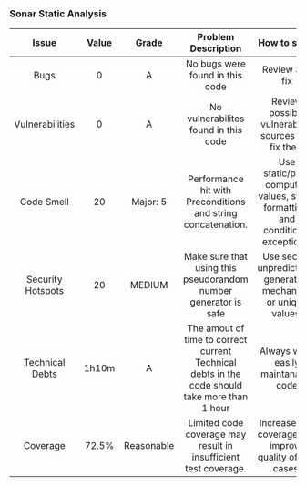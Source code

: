### Sonar Static Analysis

|    Issue     |    Value   |   Grade   |        Problem Description        |                     How to solve                     |
|:------------:|:----------:|:---------:|:--------------------------------:|:---------------------------------------------------:|
|     Bugs     |      0     |     A     | No bugs were found in this code  |                Review and fix                       |
|Vulnerabilities|      0     |     A     | No vulnerabilites found in this code | Review possible vulnerability sources and fix them |
|  Code Smell  |     20     | Major: 5  | Performance hit with Preconditions and string concatenation. | Use static/pre-computed values, string formatting, and conditional exceptions. |
|Security Hotspots|    20    |   MEDIUM  | Make sure that using this pseudorandom number generator is safe | Use secure unpredictable generation mechanism or unique values. |
|Technical Debts|   1h10m    |     A     | The amout of time to correct current Technical debts in the code should take more than 1 hour | Always write easily maintanable code |
|   Coverage   |    72.5%   |Reasonable| Limited code coverage may result in insufficient test coverage. | Increase test coverage and improve quality of test cases.|
